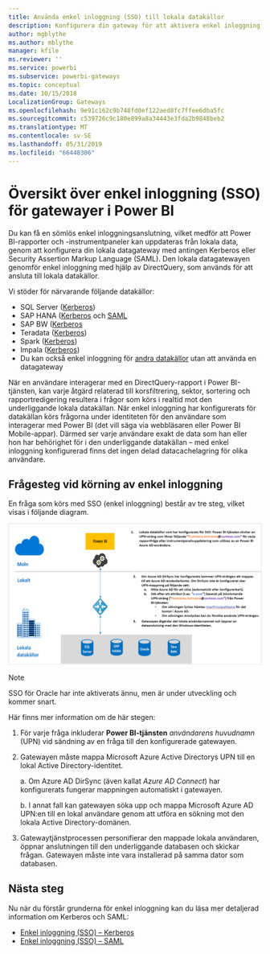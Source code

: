 ```yaml
---
title: Använda enkel inloggning (SSO) till lokala datakällor
description: Konfigurera din gateway för att aktivera enkel inloggning (SSO) från Power BI till lokala datakällor.
author: mgblythe
ms.author: mblythe
manager: kfile
ms.reviewer: ''
ms.service: powerbi
ms.subservice: powerbi-gateways
ms.topic: conceptual
ms.date: 10/15/2018
LocalizationGroup: Gateways
ms.openlocfilehash: 9e91c162c9b748fd0ef122aed8fc7ffee6dba5fc
ms.sourcegitcommit: c539726c9c180e899a8a34443e3fda2b9848beb2
ms.translationtype: MT
ms.contentlocale: sv-SE
ms.lasthandoff: 05/31/2019
ms.locfileid: "66448306"
---
```

# <a name="overview-of-single-sign-on-sso-for-gateways-in-power-bi"></a>Översikt över enkel inloggning (SSO) för gatewayer i Power BI

Du kan få en sömlös enkel inloggningsanslutning, vilket medför att Power BI-rapporter och -instrumentpaneler kan uppdateras från lokala data, genom att konfigurera din lokala datagateway med antingen Kerberos eller Security Assertion Markup Language (SAML). Den lokala datagatewayen genomför enkel inloggning med hjälp av DirectQuery, som används för att ansluta till lokala datakällor.

Vi stöder för närvarande följande datakällor:

* SQL Server ([Kerberos](service-gateway-sso-kerberos.md))
* SAP HANA ([Kerberos](service-gateway-sso-kerberos.md) och [SAML](service-gateway-sso-saml.md)
* SAP BW ([Kerberos](service-gateway-sso-kerberos.md)
* Teradata ([Kerberos](service-gateway-sso-kerberos.md))
* Spark ([Kerberos](service-gateway-sso-kerberos.md))
* Impala ([Kerberos](service-gateway-sso-kerberos.md))
* Du kan också enkel inloggning för [andra datakällor](desktop-directquery-data-sources.md#single-sign-on-sso-for-directquery-sources) utan att använda en datagateway

När en användare interagerar med en DirectQuery-rapport i Power BI-tjänsten, kan varje åtgärd relaterad till korsfiltrering, sektor, sortering och rapportredigering resultera i frågor som körs i realtid mot den underliggande lokala datakällan.  När enkel inloggning har konfigurerats för datakällan körs frågorna under identiteten för den användare som interagerar med Power BI (det vill säga via webbläsaren eller Power BI Mobile-appar). Därmed ser varje användare exakt de data som han eller hon har behörighet för i den underliggande datakällan – med enkel inloggning konfigurerad finns det ingen delad datacachelagring för olika användare.

## <a name="query-steps-when-running-sso"></a>Frågesteg vid körning av enkel inloggning

En fråga som körs med SSO (enkel inloggning) består av tre steg, vilket visas i följande diagram.

![Frågesteg med enkel inloggning](media/service-gateway-sso-overview/sso-query-steps.png)

> [!NOTE]
> SSO för Oracle har inte aktiverats ännu, men är under utveckling och kommer snart.

Här finns mer information om de här stegen:

1. För varje fråga inkluderar **Power BI-tjänsten** *användarens huvudnamn* (UPN) vid sändning av en fråga till den konfigurerade gatewayen.

2. Gatewayen måste mappa Microsoft Azure Active Directorys UPN till en lokal Active Directory-identitet.

   a.  Om Azure AD DirSync (även kallat *Azure AD Connect*) har konfigurerats fungerar mappningen automatiskt i gatewayen.

   b.  I annat fall kan gatewayen söka upp och mappa Microsoft Azure AD UPN:en till en lokal användare genom att utföra en sökning mot den lokala Active Directory-domänen.

3. Gatewaytjänstprocessen personifierar den mappade lokala användaren, öppnar anslutningen till den underliggande databasen och skickar frågan. Gatewayen måste inte vara installerad på samma dator som databasen.

## <a name="next-steps"></a>Nästa steg

Nu när du förstår grunderna för enkel inloggning kan du läsa mer detaljerad information om Kerberos och SAML:

* [Enkel inloggning (SSO) – Kerberos](service-gateway-sso-kerberos.md)
* [Enkel inloggning (SSO) – SAML](service-gateway-sso-saml.md)
